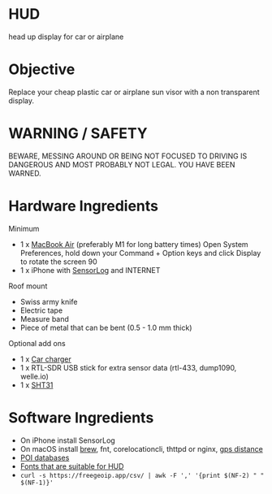 # HUD
head up display for car or airplane

# Objective
Replace your cheap plastic car or airplane sun visor with a non transparent display.

# WARNING / SAFETY
BEWARE, MESSING AROUND OR BEING NOT FOCUSED TO DRIVING IS DANGEROUS
AND MOST PROBABLY NOT LEGAL. YOU HAVE BEEN WARNED.

# Hardware Ingredients

Minimum
- 1 x [MacBook Air](https://next.com) (preferably M1 for long battery times)
  Open System Preferences, hold down your Command + Option keys and click Display to rotate the screen 90
- 1 x iPhone with [SensorLog](http://sensorlog.berndthomas.net) and INTERNET

Roof mount
- Swiss army knife
- Electric tape
- Measure band
- Piece of metal that can be bent (0.5 - 1.0 mm thick)

Optional add ons
- 1 x [Car charger](https://www.digitec.ch/de/search?filter=t_15988%3D304316%7C304317&q=car+charger+30w&so=5)
- 1 x RTL-SDR USB stick for extra sensor data (rtl-433, dump1090, welle.io)
- 1 x [SHT31](https://www.digitec.ch/de/s1/product/sensirion-sht31-entwicklungsboard-kit-9717948?gclid=Cj0KCQjwyN-DBhCDARIsAFOELTm_26hck6XTyOt3p1EEpUqPWCujMSZ_YCDyusBeKREwiLQG-pnhbqgaArZ-EALw_wcB&gclsrc=aw.ds)

# Software Ingredients
- On iPhone install SensorLog
- On macOS install [brew](https://brew.sh), fnt, corelocationcli, thttpd or nginx, [gps distance](https://github.com/alexmyczko/GPS-distance)
- [POI databases](http://slipo.eu/?p=1551)
- [Fonts that are suitable for HUD](https://github.com/NR74W/WipEout-Fonts)
- `curl -s https://freegeoip.app/csv/ | awk -F ',' '{print $(NF-2) " " $(NF-1)}'`
